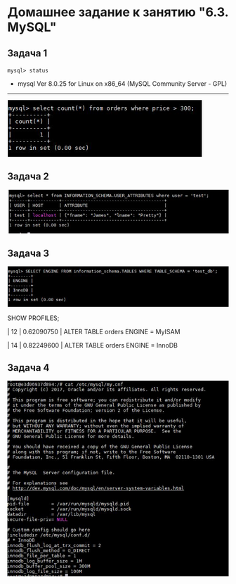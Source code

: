 # Домашнее задание к занятию "6.3. MySQL"

## Задача 1

`mysql> status`

- mysql  Ver 8.0.25 for Linux on x86_64 (MySQL Community Server - GPL)

---
![count](count.JPG)


## Задача 2

![attr](attr.JPG)


## Задача 3

![engine](engine.JPG)

SHOW PROFILES;

|       12 | 0.62090750 | ALTER TABLE orders ENGINE = MyISAM 

|       14 | 0.82249600 | ALTER TABLE orders ENGINE = InnoDB 


## Задача 4

![mycnf](mycnf.JPG)


